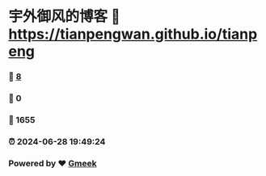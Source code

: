 # 宇外御风的博客 :link: https://tianpengwan.github.io/tianpeng 
### :page_facing_up: [8](https://tianpengwan.github.io/tianpeng/tag.html) 
### :speech_balloon: 0 
### :hibiscus: 1655 
### :alarm_clock: 2024-06-28 19:49:24 
### Powered by :heart: [Gmeek](https://github.com/Meekdai/Gmeek)
